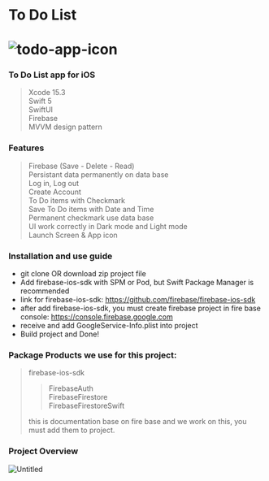 # To Do List &emsp;&emsp;&emsp;&emsp;&emsp;&emsp;&emsp;&emsp;&emsp;&emsp;&emsp;&emsp;&emsp;&emsp;&emsp;&emsp;&emsp; ![todo-app-icon](https://github.com/Omid774/SwiftUI-ToDoList/assets/83581985/b6099b2e-b8fa-495b-80df-ccad6a2bfa24)

### To Do List app for iOS
> Xcode 15.3 <br>
> Swift 5 <br>
> SwiftUI <br>
> Firebase <br>
> MVVM design pattern <br>

### Features
> Firebase (Save - Delete - Read) <br>
> Persistant data permanently on data base <br>
> Log in, Log out <br>
> Create Account <br>
> To Do items with Checkmark <br>
> Save To Do items with Date and Time <br>
> Permanent checkmark use data base <br>
> UI work correctly in Dark mode and Light mode <br>
> Launch Screen & App icon <br>

### Installation and use guide

* git clone OR download zip project file
* Add firebase-ios-sdk with SPM or Pod, but Swift Package Manager is recommended
* link for firebase-ios-sdk: https://github.com/firebase/firebase-ios-sdk
* after add firebase-ios-sdk, you must create firebase project in fire base console: https://console.firebase.google.com
* receive and add GoogleService-Info.plist into project
* Build project and Done!

### Package Products we use for this project:
>firebase-ios-sdk
>
>> FirebaseAuth <br>
>> FirebaseFirestore <br>
>> FirebaseFirestoreSwift <br>
>
> this is documentation base on fire base and we work on this, you must add them to project.

### Project Overview
![Untitled](https://github.com/Omid774/News/assets/83581985/7a2feb51-81f8-4eb9-a8d0-fb7b45b7f311)
